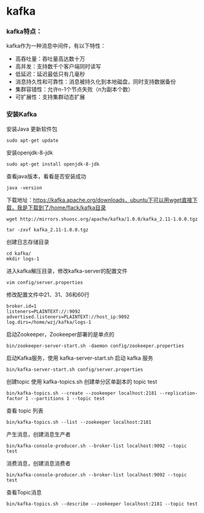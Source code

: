 # kafka

### kafka特点：
kafka作为一种消息中间件，有以下特性：

+ 高吞吐量：吞吐量高达数十万
+ 高并发：支持数千个客户端同时读写
+ 低延迟：延迟最低只有几毫秒
+ 消息持久性和可靠性：消息被持久化到本地磁盘，同时支持数据备份
+ 集群容错性：允许n-1个节点失败（n为副本个数）
+ 可扩展性：支持集群动态扩展


### 安装Kafka
安装Java
更新软件包
```
sudo apt-get update
```
安装openjdk-8-jdk
```
sudo apt-get install openjdk-8-jdk
```

查看java版本，看看是否安装成功
```
java -version
```

下载地址：https://kafka.apache.org/downloads，ubuntu下可以用wget直接下载，我是下载到了/home/flack/kafka目录
```
wget http://mirrors.shuosc.org/apache/kafka/1.0.0/kafka_2.11-1.0.0.tgz

tar -zxvf kafka_2.11-1.0.0.tgz
```

创建日志存储目录
```
cd kafka/
mkdir logs-1
```

进入kafka解压目录，修改kafka-server的配置文件
```
vim config/server.properties
```

修改配置文件中21、31、36和60行
```
broker.id=1
listeners=PLAINTEXT://:9092
advertised.listeners=PLAINTEXT://host_ip:9092
log.dirs=/home/wzj/kafka/logs-1
```

启动Zookeeper，Zookeeper部署的是单点的
```
bin/zookeeper-server-start.sh -daemon config/zookeeper.properties
```

启动Kafka服务，使用 kafka-server-start.sh 启动 kafka 服务
```
bin/kafka-server-start.sh config/server.properties
```

创建topic
使用 kafka-topics.sh 创建单分区单副本的 topic test
```
bin/kafka-topics.sh --create --zookeeper localhost:2181 --replication-factor 1 --partitions 1 --topic test
```

查看 topic 列表
```
bin/kafka-topics.sh --list --zookeeper localhost:2181
```

产生消息，创建消息生产者
```
bin/kafka-console-producer.sh --broker-list localhost:9092 --topic test
```

消费消息，创建消息消费者
```
bin/kafka-console-producer.sh --broker-list localhost:9092 --topic test
```

查看Topic消息
```
bin/kafka-topics.sh --describe --zookeeper localhost:2181 --topic test
```




